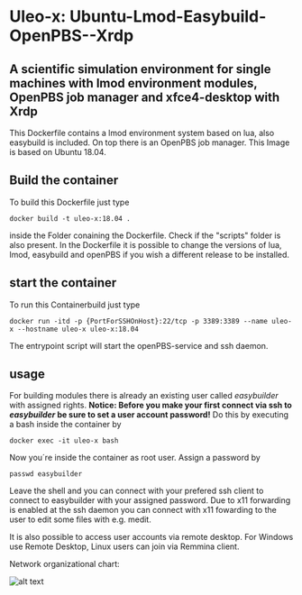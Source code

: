 # Uleo-x: Ubuntu-Lmod-Easybuild-OpenPBS--Xrdp
## A scientific simulation environment for single machines with lmod environment modules, OpenPBS job manager and xfce4-desktop with Xrdp

This Dockerfile contains a lmod environment system based on lua, also easybuild is included. On top there is an OpenPBS job manager.
This Image is based on Ubuntu 18.04.

## Build the container

To build this Dockerfile just type

`docker build -t uleo-x:18.04 .`

inside the Folder conaining the Dockerfile. Check if the "scripts" folder is also present.
In the Dockerfile it is possible to change the versions of lua, lmod, easybuild and openPBS if you wish a different release to be installed.

## start the container

To run this Containerbuild just type

`docker run -itd -p {PortForSSHOnHost}:22/tcp -p 3389:3389 --name uleo-x --hostname uleo-x uleo-x:18.04`

The entrypoint script will start the openPBS-service and ssh daemon.

## usage

For building modules there is already an existing user called *easybuilder* with assigned rights.
**Notice: Before you make your first connect via ssh to *easybuilder* be sure to set a user account password!**
Do this by executing a bash inside the container by

`docker exec -it uleo-x bash`

Now you´re inside the container as root user. 
Assign a password by 

`passwd easybuilder`

Leave the shell and you can connect with your prefered ssh client to connect to easybuilder with your assigned password.
Due to x11 forwarding is enabled at the ssh daemon you can connect with x11 fowarding to the user to edit some files with e.g. medit.

It is also possible to access user accounts via remote desktop. For Windows use Remote Desktop, Linux users can join via Remmina client.

Network organizational chart:

![alt text](https://store.hs-owl.de/filr/public-link/file-download/412ef670763ea15901766ab692621f39/19715/-840963185170409716/NetzwerkplanSimulationsserver.png)
